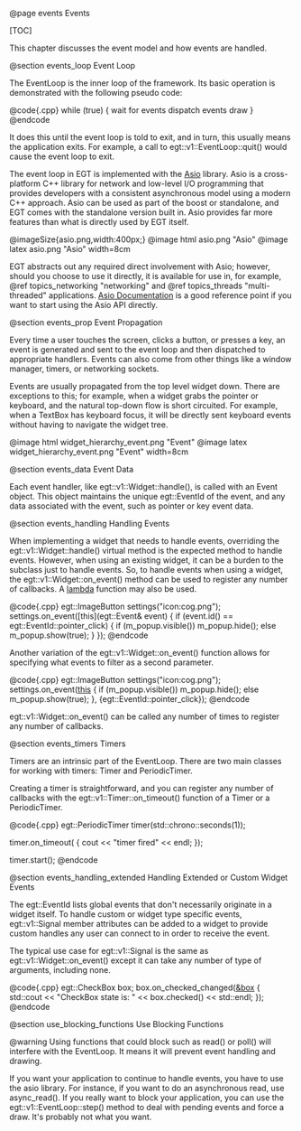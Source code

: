 @page events Events

[TOC]

This chapter discusses the event model and how events are handled.

@section events_loop Event Loop

The EventLoop is the inner loop of the framework. Its basic operation is
demonstrated with the following pseudo code:

@code{.cpp}
while (true)
{
    wait for events
    dispatch events
    draw
}
@endcode

It does this until the event loop is told to exit, and in turn, this usually
means the application exits.  For example, a call to egt::v1::EventLoop::quit()
would cause the event loop to exit.

The event loop in EGT is implemented with the [Asio](https://think-async.com/)
library.  Asio is a cross-platform C++ library for network and low-level I/O
programming that provides developers with a consistent asynchronous model using
a modern C++ approach.  Asio can be used as part of the boost or standalone, and
EGT comes with the standalone version built in. Asio provides far more features
than what is directly used by EGT itself.

@imageSize{asio.png,width:400px;}
@image html asio.png "Asio"
@image latex asio.png "Asio" width=8cm

EGT abstracts out any required direct involvement with Asio; however, should you
choose to use it directly, it is available for use in, for example, @ref
topics_networking "networking" and @ref topics_threads "multi-threaded"
applications. [Asio Documentation](http://think-async.com/Asio/asio-1.12.2/doc/index.html)
is a good reference point if you want to start using the Asio API directly.

@section events_prop Event Propagation

Every time a user touches the screen, clicks a button, or presses a key, an
event is generated and sent to the event loop and then dispatched to appropriate
handlers. Events can also come from other things like a window manager,
timers, or networking sockets.

Events are usually propagated from the top level widget down.  There are
exceptions to this; for example, when a widget grabs the pointer or keyboard,
and the natural top-down flow is short circuited.  For example, when a TextBox
has keyboard focus, it will be directly sent keyboard events without having to
navigate the widget tree.

@image html widget_hierarchy_event.png "Event"
@image latex widget_hierarchy_event.png "Event" width=8cm

@section events_data Event Data

Each event handler, like egt::v1::Widget::handle(), is called with an Event
object.  This object maintains the unique egt::EventId of the event, and any data
associated with the event, such as pointer or key event data.

@section events_handling Handling Events

When implementing a widget that needs to handle events, overriding the
egt::v1::Widget::handle() virtual method is the expected method to handle events.
However, when using an existing widget, it can be a burden to the subclass just
to handle events.  So, to handle events when using a widget, the
egt::v1::Widget::on_event() method can be used to register any number of callbacks. A
[lambda](https://en.cppreference.com/w/cpp/language/lambda) function may also be
used.

@code{.cpp}
egt::ImageButton settings("icon:cog.png");
settings.on_event([this](egt::Event& event)
{
    if (event.id() == egt::EventId::pointer_click)
    {
        if (m_popup.visible())
            m_popup.hide();
        else
            m_popup.show(true);
    }
});
@endcode

Another variation of the egt::v1::Widget::on_event() function allows for
specifying what events to filter as a second parameter.

@code{.cpp}
egt::ImageButton settings("icon:cog.png");
settings.on_event([this](egt::Event&)
{
    if (m_popup.visible())
        m_popup.hide();
    else
        m_popup.show(true);
}, {egt::EventId::pointer_click});
@endcode

egt::v1::Widget::on_event() can be called any number of times to register any
number of callbacks.

@section events_timers Timers

Timers are an intrinsic part of the EventLoop.  There are two main classes for
working with timers: Timer and PeriodicTimer.

Creating a timer is straightforward, and you can register any number of
callbacks with the egt::v1::Timer::on_timeout() function of a Timer or a
PeriodicTimer.

@code{.cpp}
egt::PeriodicTimer timer(std::chrono::seconds(1));

timer.on_timeout([]()
{
    cout << "timer fired" << endl;
});

timer.start();
@endcode

@section events_handling_extended Handling Extended or Custom Widget Events

The egt::EventId lists global events that don't necessarily originate in a
widget itself.  To handle custom or widget type specific events,
egt::v1::Signal member attributes can be added to a widget to provide custom
handles any user can connect to in order to receive the event.

The typical use case for egt::v1::Signal is the same as
egt::v1::Widget::on_event() except it can take any number of type of arguments,
including none.

@code{.cpp}
egt::CheckBox box;
box.on_checked_changed([&box]()
{
    std::cout << "CheckBox state is: " << box.checked() << std::endl;
});
@endcode

@section use_blocking_functions Use Blocking Functions

@warning
Using functions that could block such as read() or poll() will interfere with
the EventLoop. It means it will prevent event handling and drawing.

If you want your application to continue to handle events, you have to use the
asio library. For instance, if you want to do an asynchronous read, use
async_read().
If you really want to block your application, you can use the
egt::v1::EventLoop::step() method to deal with pending events and force a draw.
It's probably not what you want.
